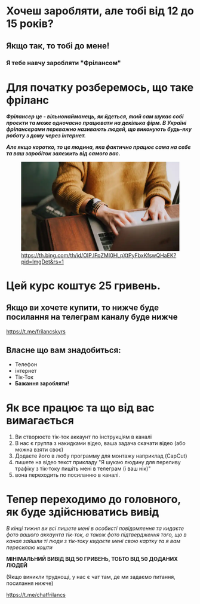 <!Doctype html>
<html>
    <head>
        <meta charset="utf-8">
        <title></title>
    </head>
    <body>
        </head>
        <body>
                                                <h1>Хочеш заробляти, але тобі від 12 до 15 років?</h1>
                                                <h2>Якщо так, то тобі до мене! </h2>
                                                <h3>Я тебе навчу заробляти "Фрілансом"</h3>
<h1>Для початку розберемось, що таке фріланс</h1>
<p>
<strong><em> Фрілансер це - вільнонайманець, як йдеться, який сам шукає собі проєкти та може одночасно працювати на декілька фірм. В Україні фрілансерами переважно називають людей, що виконують будь-яку роботу з дому через інтернет.</em></strong>
    <p>
<em><strong>Але якщо коротко, то це людина, яка фактично працює сама на себе та ваш заробіток залежить від самого вас.</em></strong>
</p>
<figure>
<img src="image.webp">
<figcaption>
<a href="https://th.bing.com/th/id/OIP.lFpZMI0HLpXtPyFbxKfswQHaEK?pid=ImgDet&rs=1">https://th.bing.com/th/id/OIP.lFpZMI0HLpXtPyFbxKfswQHaEK?pid=ImgDet&rs=1</a>
</figcaption>
</figure>
<p>
<h1>Цей курс коштує 25 гривень. </h1>
<h2>Якщо ви хочете купити, то нижче буде посилання на телеграм каналу буде нижче</h2>
<a href="https://t.me/frilancskyrs">https://t.me/frilancskyrs</a>
</p>
<h2>Власне що вам знадобиться:</h2>
<p>
<ul>
<li>Телефон</li>
<li>інтернет</li>
<li>Тік-Ток</li>
<li><strong>Бажання заробляти!</strong></li>
</ul>
</p>
<h1>Як все працює та що від вас вимагається</h1>
<p>
<ol>
<li>Ви створюєте тік-ток аккаунт по інструкціям в каналі</li>
<li>В нас є группа з накидками відео, ваша задача скачати відео (або можна взяти своє)</li>
<li>Додаєте його в любу программу для монтажу наприклад (CapCut)</li>
<li>пишете на відео текст прикладу "Я шукаю людину для переливу трафіку з тік-току пишіть мені в телеграм (і ваш нік)"</li>
<li>вона переходить по посиланню в каналі.</li>
</ol>
</p>
<h1>Тепер переходимо до головного, як буде здійснюватись вивід</h1>
<p>
<em>В кінці тижня ви всі пишете мені в особисті повідомлення 
та кидаєте фото вашого аккаунта тік-ток, а також фото підтвердження того, що в канал зайшли ті люди з тік-току
кидаєте мені свою картку та я вам пересилаю кошти</em>
</p>
<p>
<strong>МІНІМАЛЬНИЙ ВИВІД ВІД 50 ГРИВЕНЬ, ТОБТО ВІД 50 ДОДАНИХ ЛЮДЕЙ</strong>
</p>
<p>
(Якщо виникли труднощі, у нас є чат там, де ми задаємо питання, посилання нижче)
</p>
<p>
<a href="https://t.me/chatfrilancs">https://t.me/chatfrilancs</a>
</p>
